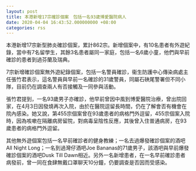 ```yaml
---
layout: post
title: 本港新增17宗確診個案　包括一名93歲博愛醫院病人
date: 2020-04-04 16:43:52.000000000 +08:00
categories: rss
---
```


本港新增17宗新型肺炎確診個案，累計862宗。新增個案中，有10名患者有外遊紀錄，當中有7名留學生，其餘3名患者屬同一家庭，包括一名6歲小童，他們與早前確診的患者到過芬蘭及瑞典。

7宗新增確診個案無外遊紀錄個案，包括一名警員確診，衞生防護中心傳染病處主任張竹君表示，這名警員與早前一名確診的31歲警員，同屬石硤尾警署但不同小隊，目前仍在調查兩人有否接觸及一同參與活動。

張竹君提到，一名93歲男子亦確診，他早前曾因中風到博愛醫院治療，曾出院回家，在4月3日因發燒再次入院，由於在醫院逗留長時間，仍在了解會否有機會在院內感染。她又說，第455宗個案曾在93歲患者的病格門外逗留，455宗個案入院時，因為咳嗽在隔離病房留院，對病毒呈陰性反應，其後曾入住普通病房，在93歲患者的病格門外逗留。

其他無外遊個案包括一名早前確診者的健身教練；一名去過爆發確診個案的酒吧All Night Long；一名到過灣仔酒吧Joe Bananas的71歲男子，該酒吧與早前爆發確診個案的酒吧Dusk Till Dawn相近。另外一名新增患者，在一名早前確診患者病發前，曾一同在食肆無戴口罩聊天10分鐘，仍要調查是否因而受感染。
